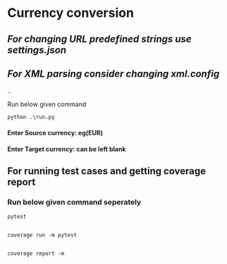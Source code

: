 # Currency conversion


## _For changing URL predefined strings use **settings.json**_

## _For XML parsing consider changing **xml.config**_
..

Run below given command

    python .\run.py

#### Enter  Source currency: eg(EUR)
#### Enter  Target currency: **can be left blank**

## For running test cases and getting coverage report
### Run below given command seperately

    pytest


    coverage run -m pytest


    coverage report -m

